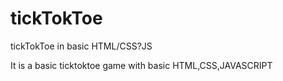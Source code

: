 # tickTokToe
tickTokToe in basic HTML/CSS?JS

It is a basic ticktoktoe game with basic HTML,CSS,JAVASCRIPT 
